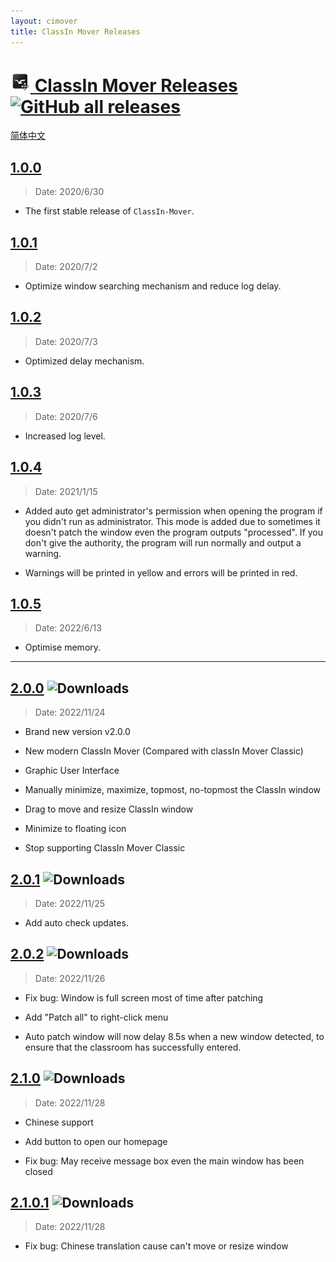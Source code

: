 ```yaml
---
layout: cimover
title: ClassIn Mover Releases
---
```


# [![ClassIn-Mover icon 32x32](../ClassIn_Mover_32.png) ClassIn Mover Releases ![GitHub all releases](https://img.shields.io/github/downloads/CarlGao4/ClassIn-Mover/total)](https://carlgao4.github.io/ClassIn-Mover/) 

[简体中文](zh-cn)

## [1.0.0](./v1.0.0)

> Date: 2020/6/30

-   The first stable release of `ClassIn-Mover`.

## [1.0.1](./v1.0.1)

> Date: 2020/7/2

-   Optimize window searching mechanism and reduce log delay.

## [1.0.2](./v1.0.2)

> Date: 2020/7/3

-   Optimized delay mechanism.

## [1.0.3](./v1.0.3)

> Date: 2020/7/6

-   Increased log level.

## [1.0.4](./v1.0.4)

> Date: 2021/1/15

-   Added auto get administrator's permission when opening the program if you didn't run as administrator. This mode is added due to sometimes it doesn't patch the window even the program outputs "processed". If you don't give the authority, the program will run normally and output a warning.
    
-   Warnings will be printed in yellow and errors will be printed in red.
    

## [1.0.5](./v1.0.5)

> Date: 2022/6/13

-   Optimise memory.

- - -

## [2.0.0](./v2.0.0) ![Downloads](https://img.shields.io/github/downloads/CarlGao4/ClassIn-Mover/v2.0.0/total)

> Date: 2022/11/24

-   Brand new version v2.0.0
    
-   New modern ClassIn Mover (Compared with classIn Mover Classic)
    
-   Graphic User Interface
    
-   Manually minimize, maximize, topmost, no-topmost the ClassIn window
    
-   Drag to move and resize ClassIn window
    
-   Minimize to floating icon
    
-   Stop supporting ClassIn Mover Classic
    

## [2.0.1](./v2.0.1) ![Downloads](https://img.shields.io/github/downloads/CarlGao4/ClassIn-Mover/v2.0.1/total)

> Date: 2022/11/25

-   Add auto check updates.

## [2.0.2](./v2.0.2) ![Downloads](https://img.shields.io/github/downloads/CarlGao4/ClassIn-Mover/v2.0.2/total)

> Date: 2022/11/26

-   Fix bug: Window is full screen most of time after patching
    
-   Add "Patch all" to right-click menu
    
-   Auto patch window will now delay 8.5s when a new window detected, to ensure that the classroom has successfully entered.
    

## [2.1.0](./v2.1.0) ![Downloads](https://img.shields.io/github/downloads/CarlGao4/ClassIn-Mover/v2.1.0/total)

> Date: 2022/11/28

-   Chinese support
    
-   Add button to open our homepage
    
-   Fix bug: May receive message box even the main window has been closed
    

## [2.1.0.1](./v2.1.0.1) ![Downloads](https://img.shields.io/github/downloads/CarlGao4/ClassIn-Mover/v2.1.0.1/total)

> Date: 2022/11/28

-   Fix bug: Chinese translation cause can't move or resize window